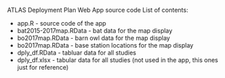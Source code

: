 ATLAS Deployment Plan Web App source code
List of contents:
<ul>
<li> app.R - source code of the app
<li> bat2015-2017map.RData - bat data for the map display
<li> bo2017map.RData - barn owl data for the map display
<li> bo2017map.RData - base station locations for the map display
<li> dply_df.RData - tabluar data for all studies
<li> dply_df.xlsx - tabular data for all studies (not used in the app, this ones just for reference)
</ul> 
